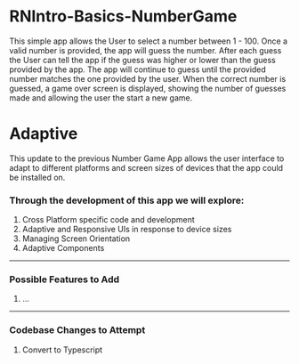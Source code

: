 ﻿# RNIntro-Basics-NumberGame

This simple app allows the User to select a number between 1 - 100. Once a valid number is provided, the app will guess the number. After each guess the User can tell the app if the guess was higher or lower than the guess provided by the app. The app will continue to guess until the provided number matches the one provided by the user. When the correct number is guessed, a game over screen is displayed, showing the number of guesses made and allowing the user the start a new game.

# Adaptive

This update to the previous Number Game App allows the user interface to adapt to different platforms and screen sizes of devices that the app could be installed on.

### Through the development of this app we will explore:
1. Cross Platform specific code and development
2. Adaptive and Responsive UIs in response to device sizes
3. Managing Screen Orientation
4. Adaptive Components

---
### Possible Features to Add
1. ...

---
### Codebase Changes to Attempt
1. Convert to Typescript
